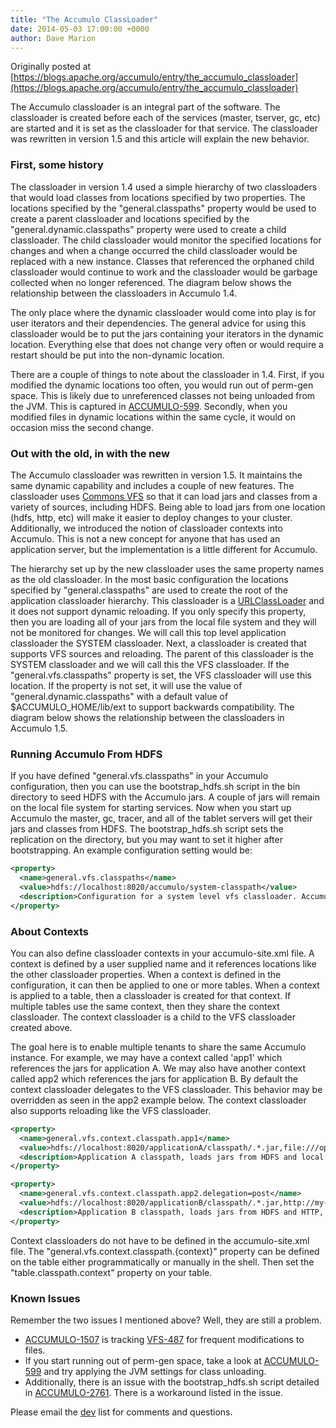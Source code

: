 ```yaml
---
title: "The Accumulo ClassLoader"
date: 2014-05-03 17:00:00 +0000
author: Dave Marion
---
```


Originally posted at [https://blogs.apache.org/accumulo/entry/the_accumulo_classloader](https://blogs.apache.org/accumulo/entry/the_accumulo_classloader)

The Accumulo classloader is an integral part of the software. The classloader is created before each of the services (master, tserver, gc, etc) are started and it is set as the classloader for that service. The classloader was rewritten in version 1.5 and this article will explain the new behavior.

### First, some history

The classloader in version 1.4 used a simple hierarchy of two classloaders that would load classes from locations specified by two properties. The locations specified by the "general.classpaths" property would be used to create a parent classloader and locations specified by the "general.dynamic.classpaths" property were used to create a child classloader. The child classloader would monitor the specified locations for changes and when a change occurred the child classloader would be replaced with a new instance. Classes that referenced the orphaned child classloader would continue to work and the classloader would be garbage collected when no longer referenced. The diagram below shows the relationship between the classloaders in Accumulo 1.4.

The only place where the dynamic classloader would come into play is for user iterators and their dependencies. The general advice for using this classloader would be to put the jars containing your iterators in the dynamic location. Everything else that does not change very often or would require a restart should be put into the non-dynamic location.

There are a couple of things to note about the classloader in 1.4. First, if you modified the dynamic locations too often, you would run out of perm-gen space. This is likely due to unreferenced classes not being unloaded from the JVM. This is captured in [ACCUMULO-599]. Secondly, when you modified files in dynamic locations within the same cycle, it would on occasion miss the second change.

### Out with the old, in with the new

The Accumulo classloader was rewritten in version 1.5. It maintains the same dynamic capability and includes a couple of new features. The classloader uses [Commons VFS][commonsvfs] so that it can load jars and classes from a variety of sources, including HDFS. Being able to load jars from one location (hdfs, http, etc) will make it easier to deploy changes to your cluster. Additionally, we introduced the notion of classloader contexts into Accumulo. This is not a new concept for anyone that has used an application server, but the implementation is a little different for Accumulo.

The hierarchy set up by the new classloader uses the same property names as the old classloader. In the most basic configuration the locations specified by "general.classpaths" are used to create the root of the application classloader hierarchy. This classloader is a [URLClassLoader] and it does not support dynamic reloading. If you only specify this property, then you are loading all of your jars from the local file system and they will not be monitored for changes. We will call this top level application classloader the SYSTEM classloader. Next, a classloader is created that supports VFS sources and reloading. The parent of this classloader is the SYSTEM classloader and we will call this the VFS classloader. If the "general.vfs.classpaths" property is set, the VFS classloader will use this location. If the property is not set, it will use the value of "general.dynamic.classpaths" with a default value of $ACCUMULO_HOME/lib/ext to support backwards compatibility. The diagram below shows the relationship between the classloaders in Accumulo 1.5.

### Running Accumulo From HDFS

If you have defined "general.vfs.classpaths" in your Accumulo configuration, then you can use the bootstrap_hdfs.sh script in the bin directory to seed HDFS with the Accumulo jars. A couple of jars will remain on the local file system for starting services. Now when you start up Accumulo the master, gc, tracer, and all of the tablet servers will get their jars and classes from HDFS. The bootstrap_hdfs.sh script sets the replication on the directory, but you may want to set it higher after bootstrapping. An example configuration setting would be:

```xml
<property>
  <name>general.vfs.classpaths</name>
  <value>hdfs://localhost:8020/accumulo/system-classpath</value>
  <description>Configuration for a system level vfs classloader. Accumulo jars can be configured here and loaded out of HDFS.</description>
</property>
```

### About Contexts

You can also define classloader contexts in your accumulo-site.xml file. A context is defined by a user supplied name and it references locations like the other classloader properties. When a context is defined in the configuration, it can then be applied to one or more tables. When a context is applied to a table, then a classloader is created for that context. If multiple tables use the same context, then they share the context classloader. The context classloader is a child to the VFS classloader created above.

The goal here is to enable multiple tenants to share the same Accumulo instance. For example, we may have a context called 'app1' which references the jars for application A. We may also have another context called app2 which references the jars for application B. By default the context classloader delegates to the VFS classloader. This behavior may be overridden as seen in the app2 example below. The context classloader also supports reloading like the VFS classloader.

```xml
<property>
  <name>general.vfs.context.classpath.app1</name>
  <value>hdfs://localhost:8020/applicationA/classpath/.*.jar,file:///opt/applicationA/lib/.*.jar</value>
  <description>Application A classpath, loads jars from HDFS and local file system</description>
</property>

<property>
  <name>general.vfs.context.classpath.app2.delegation=post</name>
  <value>hdfs://localhost:8020/applicationB/classpath/.*.jar,http://my-webserver/applicationB/.*.jar</value>
  <description>Application B classpath, loads jars from HDFS and HTTP, does not delegate to parent first</description>
</property>
```

Context classloaders do not have to be defined in the accumulo-site.xml file. The "general.vfs.context.classpath.{context}" property can be defined on the table either programmatically or manually in the shell. Then set the "table.classpath.context" property on your table.

### Known Issues

Remember the two issues I mentioned above? Well, they are still a problem.

* [ACCUMULO-1507] is tracking [VFS-487] for frequent modifications to files.
* If you start running out of perm-gen space, take a look at [ACCUMULO-599] and try applying the JVM settings for class unloading.
* Additionally, there is an issue with the bootstrap_hdfs.sh script detailed in [ACCUMULO-2761]. There is a workaround listed in the issue.

Please email the [dev](mailto:dev@accumulo.apache.org) list for comments and questions.

[ACCUMULO-1507]: https://issues.apache.org/jira/browse/ACCUMULO-1507
[ACCUMULO-599]: https://issues.apache.org/jira/browse/ACCUMULO-599
[ACCUMULO-2761]: https://issues.apache.org/jira/browse/ACCUMULO-2761
[VFS-487]: https://issues.apache.org/jira/browse/VFS-487
[commonsvfs]: https://commons.apache.org/proper/commons-vfs/
[URLClassLoader]: https://docs.oracle.com/javase/6/docs/api/java/net/URLClassLoader.html
